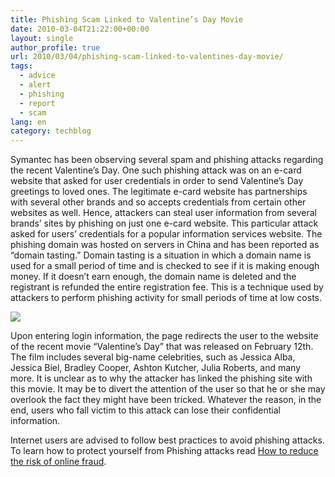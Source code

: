 ```yaml
---
title: Phishing Scam Linked to Valentine’s Day Movie
date: 2010-03-04T21:22:00+00:00
layout: single
author_profile: true
url: 2010/03/04/phishing-scam-linked-to-valentines-day-movie/
tags:
  - advice
  - alert
  - phishing
  - report
  - scam
lang: en
category: techblog
---
```

Symantec has been observing several spam and phishing attacks regarding the recent Valentine’s Day. One such phishing attack was on an e-card website that asked for user credentials in order to send Valentine’s Day greetings to loved ones. The legitimate e-card website has partnerships with several other brands and so accepts credentials from certain other websites as well. Hence, attackers can steal user information from several brands’ sites by phishing on just one e-card website. This particular attack asked for users’ credentials for a popular information services website. The phishing domain was hosted on servers in China and has been reported as “domain tasting.” Domain tasting is a situation in which a domain name is used for a small period of time and is checked to see if it is making enough money. If it doesn’t earn enough, the domain name is deleted and the registrant is refunded the entire registration fee. This is a technique used by attackers to perform phishing activity for small periods of time at low costs.

<div>
  <a href="http://1.bp.blogspot.com/_vaUVXcmC3OI/S5Abmw7Dk9I/AAAAAAAABIk/JcIppUN46po/s1600-h/Screen+shot+2010-03-03+at+5.58.24+PM.png" imageanchor="1"><img border="0" src="http://1.bp.blogspot.com/_vaUVXcmC3OI/S5Abmw7Dk9I/AAAAAAAABIk/JcIppUN46po/s640/Screen+shot+2010-03-03+at+5.58.24+PM.png" /></a>
</div>

Upon entering login information, the page redirects the user to the website of the recent movie “Valentine’s Day” that was released on February 12th. The film includes several big-name celebrities, such as Jessica Alba, Jessica Biel, Bradley Cooper, Ashton Kutcher, Julia Roberts, and many more. It is unclear as to why the attacker has linked the phishing site with this movie. It may be to divert the attention of the user so that he or she may overlook the fact they might have been tricked. Whatever the reason, in the end, users who fall victim to this attack can lose their confidential information.

Internet users are advised to follow best practices to avoid phishing attacks. To learn how to protect yourself from Phishing attacks read [How to reduce the risk of online fraud](http://sites.google.com/site/boelectronic/computer/security/phishing/reduce).